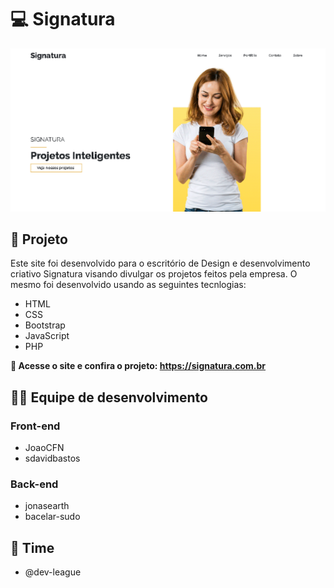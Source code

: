 # :computer: Signatura

![Print da tela inicial](midia/signatura.png?raw=true "Print do começo da homepage")


## :pencil: Projeto
Este site foi desenvolvido para o escritório de Design e desenvolvimento criativo Signatura visando divulgar os projetos feitos pela empresa. O mesmo foi desenvolvido usando as seguintes tecnlogias:

- HTML
- CSS
- Bootstrap
- JavaScript
- PHP

**:link: Acesse o site e confira o projeto:
https://signatura.com.br**

## 👨‍💻 Equipe de desenvolvimento

### Front-end
- JoaoCFN
- sdavidbastos

### Back-end
- jonasearth
- bacelar-sudo

## :office: Time
- @dev-league
